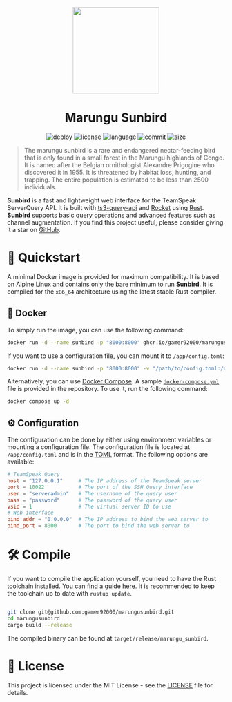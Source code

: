 <div align=center>
<img src='static/big_birb.svg' width='200'>

# Marungu Sunbird
![deploy](https://img.shields.io/github/actions/workflow/status/gamer92000/marungusunbird/deploy.yml)
![license](https://img.shields.io/badge/license-MIT-blue)
![language](https://img.shields.io/github/languages/top/gamer92000/marungusunbird)
![commit](https://img.shields.io/github/last-commit/gamer92000/marungusunbird)
![size](https://ghcr-badge.egpl.dev/gamer92000/marungusunbird/size)
</div>

> The marungu sunbird is a rare and endangered nectar-feeding bird that is only found in a small forest in the Marungu highlands of Congo. It is named after the Belgian ornithologist Alexandre Prigogine who discovered it in 1955. It is threatened by habitat loss, hunting, and trapping. The entire population is estimated to be less than 2500 individuals.

**Sunbird** is a fast and lightweight web interface for the TeamSpeak ServerQuery API. It is built with [ts3-query-api](https://github.com/Brabb3l/ts3-query-api) and [Rocket](https://rocket.rs/) using [Rust](https://www.rust-lang.org/). **Sunbird** supports basic query operations and advanced features such as channel augmentation. If you find this project useful, please consider giving it a star on [GitHub](https://github.com/Gamer92000/marungusunbird/star).

# 🚀 Quickstart

A minimal Docker image is provided for maximum compatibility. It is based on Alpine Linux and contains only the bare minimum to run **Sunbird**. It is compiled for the `x86_64` architecture using the latest stable Rust compiler.

## 🐳 Docker

To simply run the image, you can use the following command:

```bash
docker run -d --name sunbird -p "8000:8000" ghcr.io/gamer92000/marungusunbird:latest
```

If you want to use a configuration file, you can mount it to `/app/config.toml`:

```bash
docker run -d --name sunbird -p "8000:8000" -v "/path/to/config.toml:/app/config.toml" ghcr.io/gamer92000/marungusunbird:latest
```

<!-- docker compose -->
Alternatively, you can use [Docker Compose](https://docs.docker.com/compose/). A sample [`docker-compose.yml`](docker-compose.yml) file is provided in the repository. To use it, run the following command:

```bash
docker compose up -d
```

<!-- Config -->
## ⚙️ Configuration

The configuration can be done by either using environment variables or mounting a configuration file. The configuration file is located at `/app/config.toml` and is in the [TOML](https://toml.io/en/) format. The following options are available:

```toml
# TeamSpeak Query
host = "127.0.0.1"     # The IP address of the TeamSpeak server
port = 10022           # The port of the SSH Query interface
user = "serveradmin"   # The username of the query user
pass = "password"      # The password of the query user
vsid = 1               # The virtual server ID to use
# Web interface
bind_addr = "0.0.0.0"  # The IP address to bind the web server to
bind_port = 8000       # The port to bind the web server to
```

# 🛠️ Compile

If you want to compile the application yourself, you need to have the Rust toolchain installed. You can find a guide [here](https://www.rust-lang.org/tools/install). It is recommended to keep the toolchain up to date with `rustup update`.
```bash

git clone git@github.com:gamer92000/marungusunbird.git
cd marungusunbird
cargo build --release
```

The compiled binary can be found at `target/release/marungu_sunbird`.

# 📄 License

This project is licensed under the MIT License - see the [LICENSE](LICENSE) file for details.